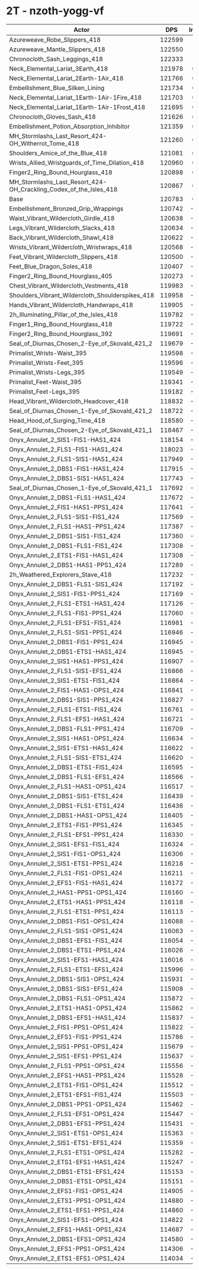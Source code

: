 # 2T - nzoth-yogg-vf
| Actor | DPS | Increase |
|---|:---:|:---:|
|Azureweave_Robe_Slippers_418|122599|1.50%|
|Azureweave_Mantle_Slippers_418|122550|1.46%|
|Chronocloth_Sash_Leggings_418|122333|1.28%|
|Neck_Elemental_Lariat_3Earth_418|121978|0.99%|
|Neck_Elemental_Lariat_2Earth-1Air_418|121766|0.81%|
|Embellishment_Blue_Silken_Lining|121734|0.79%|
|Neck_Elemental_Lariat_1Earth-1Air-1Fire_418|121703|0.76%|
|Neck_Elemental_Lariat_1Earth-1Air-1Frost_418|121695|0.75%|
|Chronocloth_Gloves_Sash_418|121626|0.70%|
|Embellishment_Potion_Absorption_Inhibitor|121359|0.48%|
|MH_Stormlashs_Last_Resort_424-OH_Witherrot_Tome_418|121260|0.39%|
|Shoulders_Amice_of_the_Blue_418|121081|0.25%|
|Wrists_Allied_Wristguards_of_Time_Dilation_418|120960|0.15%|
|Finger2_Ring_Bound_Hourglass_418|120898|0.09%|
|MH_Stormlashs_Last_Resort_424-OH_Crackling_Codex_of_the_Isles_418|120867|0.07%|
|Base|120783|0.00%|
|Embellishment_Bronzed_Grip_Wrappings|120742|-0.03%|
|Waist_Vibrant_Wildercloth_Girdle_418|120638|-0.12%|
|Legs_Vibrant_Wildercloth_Slacks_418|120634|-0.12%|
|Back_Vibrant_Wildercloth_Shawl_418|120622|-0.13%|
|Wrists_Vibrant_Wildercloth_Wristwraps_418|120568|-0.18%|
|Feet_Vibrant_Wildercloth_Slippers_418|120500|-0.23%|
|Feet_Blue_Dragon_Soles_418|120407|-0.31%|
|Finger2_Ring_Bound_Hourglass_405|120273|-0.42%|
|Chest_Vibrant_Wildercloth_Vestments_418|119983|-0.66%|
|Shoulders_Vibrant_Wildercloth_Shoulderspikes_418|119958|-0.68%|
|Hands_Vibrant_Wildercloth_Handwraps_418|119905|-0.73%|
|2h_Illuminating_Pillar_of_the_Isles_418|119782|-0.83%|
|Finger1_Ring_Bound_Hourglass_418|119722|-0.88%|
|Finger2_Ring_Bound_Hourglass_392|119691|-0.90%|
|Seal_of_Diurnas_Chosen_2-Eye_of_Skovald_421_2|119679|-0.91%|
|Primalist_Wrists-Waist_395|119598|-0.98%|
|Primalist_Wrists-Feet_395|119596|-0.98%|
|Primalist_Wrists-Legs_395|119549|-1.02%|
|Primalist_Feet-Waist_395|119341|-1.19%|
|Primalist_Feet-Legs_395|119182|-1.33%|
|Head_Vibrant_Wildercloth_Headcover_418|118832|-1.62%|
|Seal_of_Diurnas_Chosen_1-Eye_of_Skovald_421_2|118722|-1.71%|
|Head_Hood_of_Surging_Time_418|118580|-1.82%|
|Seal_of_Diurnas_Chosen_2-Eye_of_Skovald_421_1|118467|-1.92%|
|Onyx_Annulet_2_SIS1-FIS1-HAS1_424|118154|-2.18%|
|Onyx_Annulet_2_FLS1-FIS1-HAS1_424|118023|-2.29%|
|Onyx_Annulet_2_FLS1-SIS1-HAS1_424|117949|-2.35%|
|Onyx_Annulet_2_DBS1-FIS1-HAS1_424|117915|-2.37%|
|Onyx_Annulet_2_DBS1-SIS1-HAS1_424|117743|-2.52%|
|Seal_of_Diurnas_Chosen_1-Eye_of_Skovald_421_1|117692|-2.56%|
|Onyx_Annulet_2_DBS1-FLS1-HAS1_424|117672|-2.58%|
|Onyx_Annulet_2_FIS1-HAS1-PPS1_424|117641|-2.60%|
|Onyx_Annulet_2_FLS1-SIS1-FIS1_424|117569|-2.66%|
|Onyx_Annulet_2_FLS1-HAS1-PPS1_424|117387|-2.81%|
|Onyx_Annulet_2_DBS1-SIS1-FIS1_424|117360|-2.83%|
|Onyx_Annulet_2_DBS1-FLS1-FIS1_424|117308|-2.88%|
|Onyx_Annulet_2_ETS1-FIS1-HAS1_424|117308|-2.88%|
|Onyx_Annulet_2_DBS1-HAS1-PPS1_424|117289|-2.89%|
|2h_Weathered_Explorers_Stave_418|117232|-2.94%|
|Onyx_Annulet_2_DBS1-FLS1-SIS1_424|117192|-2.97%|
|Onyx_Annulet_2_SIS1-FIS1-PPS1_424|117169|-2.99%|
|Onyx_Annulet_2_FLS1-ETS1-HAS1_424|117126|-3.03%|
|Onyx_Annulet_2_FLS1-FIS1-PPS1_424|117060|-3.08%|
|Onyx_Annulet_2_FLS1-EFS1-FIS1_424|116981|-3.15%|
|Onyx_Annulet_2_FLS1-SIS1-PPS1_424|116946|-3.18%|
|Onyx_Annulet_2_DBS1-FIS1-PPS1_424|116945|-3.18%|
|Onyx_Annulet_2_DBS1-ETS1-HAS1_424|116945|-3.18%|
|Onyx_Annulet_2_SIS1-HAS1-PPS1_424|116907|-3.21%|
|Onyx_Annulet_2_FLS1-SIS1-EFS1_424|116866|-3.24%|
|Onyx_Annulet_2_SIS1-ETS1-FIS1_424|116864|-3.25%|
|Onyx_Annulet_2_FIS1-HAS1-OPS1_424|116841|-3.26%|
|Onyx_Annulet_2_DBS1-SIS1-PPS1_424|116827|-3.28%|
|Onyx_Annulet_2_FLS1-ETS1-FIS1_424|116761|-3.33%|
|Onyx_Annulet_2_FLS1-EFS1-HAS1_424|116721|-3.36%|
|Onyx_Annulet_2_DBS1-FLS1-PPS1_424|116709|-3.37%|
|Onyx_Annulet_2_SIS1-HAS1-OPS1_424|116634|-3.44%|
|Onyx_Annulet_2_SIS1-ETS1-HAS1_424|116622|-3.45%|
|Onyx_Annulet_2_FLS1-SIS1-ETS1_424|116620|-3.45%|
|Onyx_Annulet_2_DBS1-ETS1-FIS1_424|116595|-3.47%|
|Onyx_Annulet_2_DBS1-FLS1-EFS1_424|116566|-3.49%|
|Onyx_Annulet_2_FLS1-HAS1-OPS1_424|116517|-3.53%|
|Onyx_Annulet_2_DBS1-SIS1-ETS1_424|116439|-3.60%|
|Onyx_Annulet_2_DBS1-FLS1-ETS1_424|116436|-3.60%|
|Onyx_Annulet_2_DBS1-HAS1-OPS1_424|116405|-3.63%|
|Onyx_Annulet_2_ETS1-FIS1-PPS1_424|116345|-3.67%|
|Onyx_Annulet_2_FLS1-EFS1-PPS1_424|116330|-3.69%|
|Onyx_Annulet_2_SIS1-EFS1-FIS1_424|116324|-3.69%|
|Onyx_Annulet_2_SIS1-FIS1-OPS1_424|116306|-3.71%|
|Onyx_Annulet_2_SIS1-ETS1-PPS1_424|116218|-3.78%|
|Onyx_Annulet_2_FLS1-FIS1-OPS1_424|116211|-3.79%|
|Onyx_Annulet_2_EFS1-FIS1-HAS1_424|116172|-3.82%|
|Onyx_Annulet_2_HAS1-PPS1-OPS1_424|116160|-3.83%|
|Onyx_Annulet_2_ETS1-HAS1-PPS1_424|116118|-3.86%|
|Onyx_Annulet_2_FLS1-ETS1-PPS1_424|116113|-3.87%|
|Onyx_Annulet_2_DBS1-FIS1-OPS1_424|116088|-3.89%|
|Onyx_Annulet_2_FLS1-SIS1-OPS1_424|116063|-3.91%|
|Onyx_Annulet_2_DBS1-EFS1-FIS1_424|116054|-3.92%|
|Onyx_Annulet_2_DBS1-ETS1-PPS1_424|116026|-3.94%|
|Onyx_Annulet_2_SIS1-EFS1-HAS1_424|116016|-3.95%|
|Onyx_Annulet_2_FLS1-ETS1-EFS1_424|115996|-3.96%|
|Onyx_Annulet_2_DBS1-SIS1-OPS1_424|115931|-4.02%|
|Onyx_Annulet_2_DBS1-SIS1-EFS1_424|115908|-4.04%|
|Onyx_Annulet_2_DBS1-FLS1-OPS1_424|115872|-4.07%|
|Onyx_Annulet_2_ETS1-HAS1-OPS1_424|115862|-4.07%|
|Onyx_Annulet_2_DBS1-EFS1-HAS1_424|115837|-4.10%|
|Onyx_Annulet_2_FIS1-PPS1-OPS1_424|115822|-4.11%|
|Onyx_Annulet_2_EFS1-FIS1-PPS1_424|115786|-4.14%|
|Onyx_Annulet_2_SIS1-PPS1-OPS1_424|115679|-4.23%|
|Onyx_Annulet_2_SIS1-EFS1-PPS1_424|115637|-4.26%|
|Onyx_Annulet_2_FLS1-PPS1-OPS1_424|115556|-4.33%|
|Onyx_Annulet_2_EFS1-HAS1-PPS1_424|115528|-4.35%|
|Onyx_Annulet_2_ETS1-FIS1-OPS1_424|115512|-4.36%|
|Onyx_Annulet_2_ETS1-EFS1-FIS1_424|115503|-4.37%|
|Onyx_Annulet_2_DBS1-PPS1-OPS1_424|115462|-4.41%|
|Onyx_Annulet_2_FLS1-EFS1-OPS1_424|115447|-4.42%|
|Onyx_Annulet_2_DBS1-EFS1-PPS1_424|115431|-4.43%|
|Onyx_Annulet_2_SIS1-ETS1-OPS1_424|115363|-4.49%|
|Onyx_Annulet_2_SIS1-ETS1-EFS1_424|115359|-4.49%|
|Onyx_Annulet_2_FLS1-ETS1-OPS1_424|115282|-4.56%|
|Onyx_Annulet_2_ETS1-EFS1-HAS1_424|115247|-4.58%|
|Onyx_Annulet_2_DBS1-ETS1-EFS1_424|115153|-4.66%|
|Onyx_Annulet_2_DBS1-ETS1-OPS1_424|115151|-4.66%|
|Onyx_Annulet_2_EFS1-FIS1-OPS1_424|114905|-4.87%|
|Onyx_Annulet_2_ETS1-PPS1-OPS1_424|114880|-4.89%|
|Onyx_Annulet_2_ETS1-EFS1-PPS1_424|114860|-4.90%|
|Onyx_Annulet_2_SIS1-EFS1-OPS1_424|114822|-4.94%|
|Onyx_Annulet_2_EFS1-HAS1-OPS1_424|114687|-5.05%|
|Onyx_Annulet_2_DBS1-EFS1-OPS1_424|114580|-5.14%|
|Onyx_Annulet_2_EFS1-PPS1-OPS1_424|114306|-5.36%|
|Onyx_Annulet_2_ETS1-EFS1-OPS1_424|114034|-5.59%|
